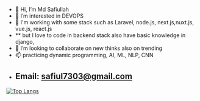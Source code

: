 - 👋 Hi, I’m Md Safiullah
- 👀 I’m interested in DEVOPS
- 🌱 I'm working with some stack such as Laravel, node.js, next.js,nuxt.js, vue.js, react.js
-  ** but I love to code in backend stack also have basic knowledge in django,    
- 💞️ I’m looking to collaborate on new thinks also on trending 
- 📫 practicing dynamic programming, AI, ML, NLP, CNN
- ## Email: safiul7303@gmail.com

[![Top Langs](https://github-readme-stats.vercel.app/api/top-langs/?username=safiul-dev&layout=compact)](https://github.com/anuraghazra/github-readme-stats)




